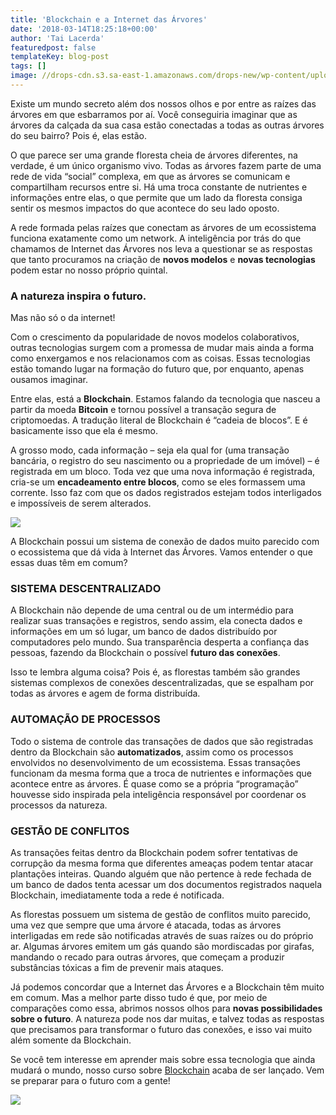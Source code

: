 ```yaml
---
title: 'Blockchain e a Internet das Árvores'
date: '2018-03-14T18:25:18+00:00'
author: 'Tai Lacerda'
featuredpost: false
templateKey: blog-post
tags: []
image: //drops-cdn.s3.sa-east-1.amazonaws.com/drops-new/wp-content/uploads/2018/03/14172244/blockchain_v3-150x150.png
---
```

Existe um mundo secreto além dos nossos olhos e por entre as raízes das árvores em que esbarramos por aí. Você conseguiria imaginar que as árvores da calçada da sua casa estão conectadas a todas as outras árvores do seu bairro? Pois é, elas estão.

O que parece ser uma grande floresta cheia de árvores diferentes, na verdade, é um único organismo vivo. Todas as árvores fazem parte de uma rede de vida “social” complexa, em que as árvores se comunicam e compartilham recursos entre si. Há uma troca constante de nutrientes e informações entre elas, o que permite que um lado da floresta consiga sentir os mesmos impactos do que acontece do seu lado oposto.

A rede formada pelas raízes que conectam as árvores de um ecossistema funciona exatamente como um network. A inteligência por trás do que chamamos de Internet das Árvores nos leva a questionar se as respostas que tanto procuramos na criação de **novos modelos** e **novas tecnologias** podem estar no nosso próprio quintal.

### **A natureza inspira o futuro.**  
Mas não só o da internet!

Com o crescimento da popularidade de novos modelos colaborativos, outras tecnologias surgem com a promessa de mudar mais ainda a forma como enxergamos e nos relacionamos com as coisas. Essas tecnologias estão tomando lugar na formação do futuro que, por enquanto, apenas ousamos imaginar.

Entre elas, está a **Blockchain**. Estamos falando da tecnologia que nasceu a partir da moeda **Bitcoin** e tornou possível a transação segura de criptomoedas. A tradução literal de Blockchain é “cadeia de blocos”. E é basicamente isso que ela é mesmo.

A grosso modo, cada informação – seja ela qual for (uma transação bancária, o registro do seu nascimento ou a propriedade de um imóvel) – é registrada em um bloco. Toda vez que uma nova informação é registrada, cria-se um **encadeamento entre blocos**, como se eles formassem uma corrente. Isso faz com que os dados registrados estejam todos interligados e impossíveis de serem alterados.

![](https://descola.org/drops/wp-content/uploads/2018/03/2086-network-1280x800-abstract-wallpaper-1024x640.jpg)

A Blockchain possui um sistema de conexão de dados muito parecido com o ecossistema que dá vida à Internet das Árvores. Vamos entender o que essas duas têm em comum?

### SISTEMA DESCENTRALIZADO

A Blockchain não depende de uma central ou de um intermédio para realizar suas transações e registros, sendo assim, ela conecta dados e informações em um só lugar, um banco de dados distribuído por computadores pelo mundo. Sua transparência desperta a confiança das pessoas, fazendo da Blockchain o possível **futuro das conexões**.

Isso te lembra alguma coisa? Pois é, as florestas também são grandes sistemas complexos de conexões descentralizadas, que se espalham por todas as árvores e agem de forma distribuída.

### AUTOMAÇÃO DE PROCESSOS

Todo o sistema de controle das transações de dados que são registradas dentro da Blockchain são **automatizados**, assim como os processos envolvidos no desenvolvimento de um ecossistema. Essas transações funcionam da mesma forma que a troca de nutrientes e informações que acontece entre as árvores. É quase como se a própria “programação” houvesse sido inspirada pela inteligência responsável por coordenar os processos da natureza.

### GESTÃO DE CONFLITOS

As transações feitas dentro da Blockchain podem sofrer tentativas de corrupção da mesma forma que diferentes ameaças podem tentar atacar plantações inteiras. Quando alguém que não pertence à rede fechada de um banco de dados tenta acessar um dos documentos registrados naquela Blockchain, imediatamente toda a rede é notificada.

As florestas possuem um sistema de gestão de conflitos muito parecido, uma vez que sempre que uma árvore é atacada, todas as árvores interligadas em rede são notificadas através de suas raízes ou do próprio ar. Algumas árvores emitem um gás quando são mordiscadas por girafas, mandando o recado para outras árvores, que começam a produzir substâncias tóxicas a fim de prevenir mais ataques.

Já podemos concordar que a Internet das Árvores e a Blockchain têm muito em comum. Mas a melhor parte disso tudo é que, por meio de comparações como essa, abrimos nossos olhos para **novas possibilidades** **sobre o futuro**. A natureza pode nos dar muitas, e talvez todas as respostas que precisamos para transformar o futuro das conexões, e isso vai muito além somente da Blockchain.

Se você tem interesse em aprender mais sobre essa tecnologia que ainda mudará o mundo, nosso curso sobre [Blockchain](https://descola.org/curso/fundamentos-da-blockchain) acaba de ser lançado. Vem se preparar para o futuro com a gente!

[![](https://descola.org/drops/wp-content/uploads/2018/03/aleixo-1024x576.png)](https://descola.org/curso/fundamentos-da-blockchain)